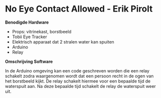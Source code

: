 # No Eye Contact Allowed - Erik Pirolt

**Benodigde Hardware**
* Props: vitrinekast, borstbeeld
* Tobii Eye Tracker
* Elektrisch apparaat dat 2 stralen water kan spuiten
* Arduino
* Relay

**Omschrijving Software**

In de Arduino omgeving kan een code geschreven worden die een relay schakelt zodra waargenomen wordt dat een persoon recht in de ogen van het borstbeeld kijkt. De relay schakelt hiermee voor een bepaalde tijd de waterspuit aan. Na deze bepaalde tijd schakelt de relay de waterspuit weer uit. 
